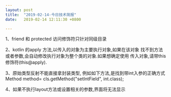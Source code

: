 ```yaml
---
layout: post
title:  "2019-02-14-今日技术简报"
date:   2019-02-14 12:11:30 +0800

---
```


  1、friend 和 protected 访问修饰符只针对同级目录
  
  2、kotlin 的apply 方法,以传入的对象为主要执行对象,如果在该对象
  找不到方法或者参数,会自动修改执行对象为整个类的对象.如果想确定使用
  传入对象,请带this修饰符(this@apply).
  
  3、原始类型反射不能直接拿封装类型,
  例如如下方法,是找到带int入参的正确方式
  Method method= cls.getMethod("setIntField", int.class);

  4、如果不执行layout方法或设置相关的参数,界面将无法显示




